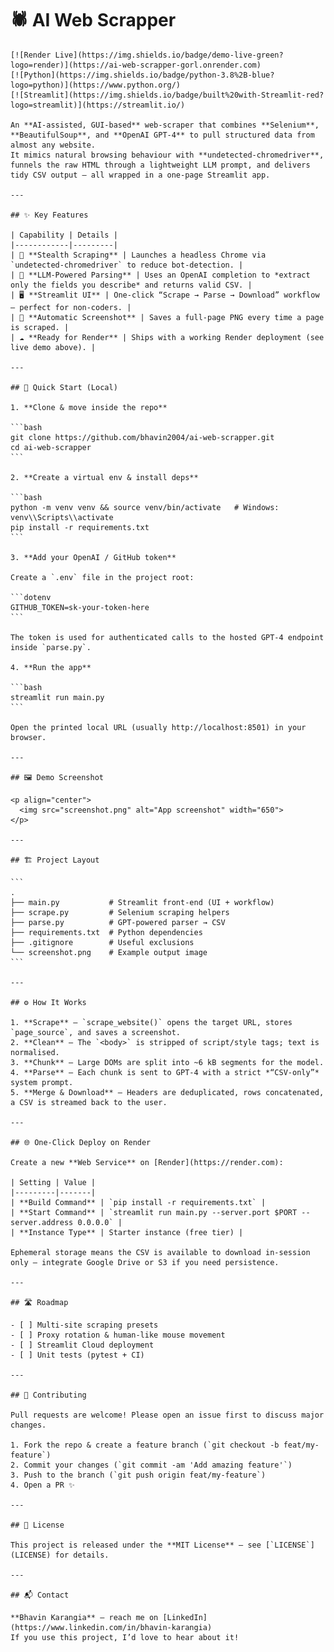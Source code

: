 # 🕷️ AI Web Scrapper

    [![Render Live](https://img.shields.io/badge/demo-live-green?logo=render)](https://ai-web-scrapper-gorl.onrender.com)
    [![Python](https://img.shields.io/badge/python-3.8%2B-blue?logo=python)](https://www.python.org/)
    [![Streamlit](https://img.shields.io/badge/built%20with-Streamlit-red?logo=streamlit)](https://streamlit.io/)

    An **AI‑assisted, GUI‑based** web‑scraper that combines **Selenium**, **BeautifulSoup**, and **OpenAI GPT‑4** to pull structured data from almost any website.  
    It mimics natural browsing behaviour with **undetected‑chromedriver**, funnels the raw HTML through a lightweight LLM prompt, and delivers tidy CSV output – all wrapped in a one‑page Streamlit app.

    ---

    ## ✨ Key Features

    | Capability | Details |
    |------------|---------|
    | 🚗 **Stealth Scraping** | Launches a headless Chrome via `undetected‑chromedriver` to reduce bot‑detection. |
    | 🧠 **LLM‑Powered Parsing** | Uses an OpenAI completion to *extract only the fields you describe* and returns valid CSV. |
    | 🖥️ **Streamlit UI** | One‑click “Scrape → Parse → Download” workflow – perfect for non‑coders. |
    | 📸 **Automatic Screenshot** | Saves a full‑page PNG every time a page is scraped. |
    | ☁️ **Ready for Render** | Ships with a working Render deployment (see live demo above). |

    ---

    ## 🚀 Quick Start (Local)

    1. **Clone & move inside the repo**

    ```bash
    git clone https://github.com/bhavin2004/ai-web-scrapper.git
    cd ai-web-scrapper
    ```

    2. **Create a virtual env & install deps**

    ```bash
    python -m venv venv && source venv/bin/activate   # Windows: venv\\Scripts\\activate
    pip install -r requirements.txt
    ```

    3. **Add your OpenAI / GitHub token**

    Create a `.env` file in the project root:

    ```dotenv
    GITHUB_TOKEN=sk‑your‑token‑here
    ```

    The token is used for authenticated calls to the hosted GPT‑4 endpoint inside `parse.py`.

    4. **Run the app**

    ```bash
    streamlit run main.py
    ```

    Open the printed local URL (usually http://localhost:8501) in your browser.

    ---

    ## 🖼️ Demo Screenshot

    <p align="center">
      <img src="screenshot.png" alt="App screenshot" width="650">
    </p>

    ---

    ## 🏗️ Project Layout

    ```
    .
    ├── main.py           # Streamlit front‑end (UI + workflow)
    ├── scrape.py         # Selenium scraping helpers
    ├── parse.py          # GPT‑powered parser → CSV
    ├── requirements.txt  # Python dependencies
    ├── .gitignore        # Useful exclusions
    └── screenshot.png    # Example output image
    ```

    ---

    ## ⚙️ How It Works

    1. **Scrape** – `scrape_website()` opens the target URL, stores `page_source`, and saves a screenshot.  
    2. **Clean** – The `<body>` is stripped of script/style tags; text is normalised.  
    3. **Chunk** – Large DOMs are split into ~6 kB segments for the model.  
    4. **Parse** – Each chunk is sent to GPT‑4 with a strict *“CSV‑only”* system prompt.  
    5. **Merge & Download** – Headers are deduplicated, rows concatenated, a CSV is streamed back to the user.

    ---

    ## 🌐 One‑Click Deploy on Render

    Create a new **Web Service** on [Render](https://render.com):

    | Setting | Value |
    |---------|-------|
    | **Build Command** | `pip install -r requirements.txt` |
    | **Start Command** | `streamlit run main.py --server.port $PORT --server.address 0.0.0.0` |
    | **Instance Type** | Starter instance (free tier) |

    Ephemeral storage means the CSV is available to download in‑session only – integrate Google Drive or S3 if you need persistence.

    ---

    ## 🛣️ Roadmap

    - [ ] Multi‑site scraping presets  
    - [ ] Proxy rotation & human‑like mouse movement  
    - [ ] Streamlit Cloud deployment  
    - [ ] Unit tests (pytest + CI)

    ---

    ## 🤝 Contributing

    Pull requests are welcome! Please open an issue first to discuss major changes.

    1. Fork the repo & create a feature branch (`git checkout -b feat/my-feature`)  
    2. Commit your changes (`git commit -am 'Add amazing feature'`)  
    3. Push to the branch (`git push origin feat/my-feature`)  
    4. Open a PR ✨

    ---

    ## 📝 License

    This project is released under the **MIT License** – see [`LICENSE`](LICENSE) for details.

    ---

    ## 📬 Contact

    **Bhavin Karangia** – reach me on [LinkedIn](https://www.linkedin.com/in/bhavin-karangia)  
    If you use this project, I’d love to hear about it!
